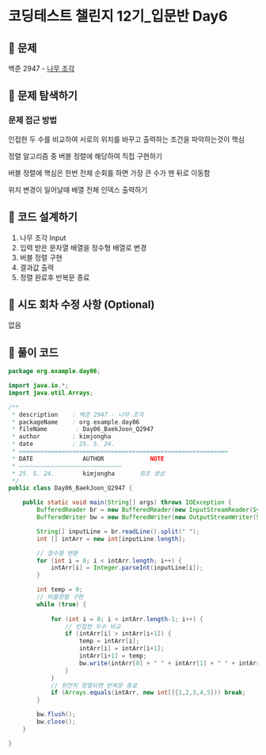 # 코딩테스트 챌린지 12기_입문반 Day6

## 📌 문제
백준 2947 - [나무 조각](https://www.acmicpc.net/problem/2947)

## 📌 문제 탐색하기
### 문제 접근 방법
인접한 두 수를 비교하여 서로의 위치를 바꾸고 출력하는 조건을 파악하는것이 핵심

정렬 알고리즘 중 버블 정렬에 해당하여 직접 구현하기

버블 정렬에 핵심은 한번 전체 순회를 하면 가장 큰 수가 맨 뒤로 이동함

위치 변경이 일어날때 배열 전체 인덱스 출력하기



## 📌 코드 설계하기
1. 나무 조각 Input
2. 입력 받은 문자열 배열을 정수형 배열로 변경
3. 버블 정렬 구현
4. 결과값 출력
5. 정렬 완료후 반복문 종료

## 📌 시도 회차 수정 사항 (Optional)
없음

## 📌 풀이 코드
```java
package org.example.day06;

import java.io.*;
import java.util.Arrays;

/**
 * description    : 백준 2947 - 나무 조각
 * packageName    : org.example.day06
 * fileName        : Day06_BaekJoon_Q2947
 * author         : kimjongha
 * date           : 25. 5. 24.
 * ===========================================================
 * DATE              AUTHOR             NOTE
 * —————————————————————————————
 * 25. 5. 24.        kimjongha       최초 생성
 */
public class Day06_BaekJoon_Q2947 {

    public static void main(String[] args) throws IOException {
        BufferedReader br = new BufferedReader(new InputStreamReader(System.in));
        BufferedWriter bw = new BufferedWriter(new OutputStreamWriter(System.out));

        String[] inputLine = br.readLine().split(" ");
        int [] intArr = new int[inputLine.length];

        // 정수형 변환
        for (int i = 0; i < intArr.length; i++) {
            intArr[i] = Integer.parseInt(inputLine[i]);
        }

        int temp = 0;
        // 버블정렬 구현
        while (true) {
            
            for (int i = 0; i < intArr.length-1; i++) {
                // 인접한 두수 비교
                if (intArr[i] > intArr[i+1]) {
                    temp = intArr[i];
                    intArr[i] = intArr[i+1];
                    intArr[i+1] = temp;
                    bw.write(intArr[0] + " " + intArr[1] + " " + intArr[2] + " " + intArr[3] + " " + intArr[4] + "\n");
                }
            }
            // 완전히 정렬되면 반복문 종료
            if (Arrays.equals(intArr, new int[]{1,2,3,4,5})) break;
        }

        bw.flush();
        bw.close();
    }

}


